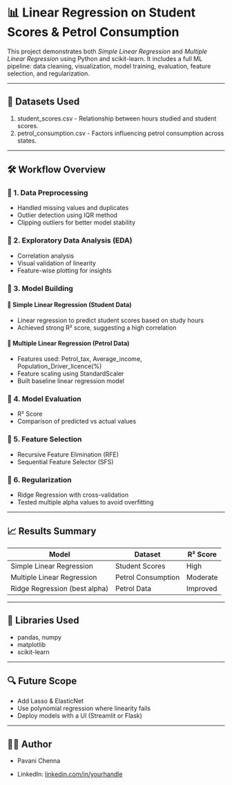# 📊 Linear Regression on Student Scores & Petrol Consumption

This project demonstrates both *Simple Linear Regression* and *Multiple Linear Regression* using Python and scikit-learn. It includes a full ML pipeline: data cleaning, visualization, model training, evaluation, feature selection, and regularization.

---

## 📁 Datasets Used

1. student_scores.csv - Relationship between hours studied and student scores.
2. petrol_consumption.csv - Factors influencing petrol consumption across states.

---

## 🛠 Workflow Overview

### 🔹 1. Data Preprocessing
- Handled missing values and duplicates
- Outlier detection using IQR method
- Clipping outliers for better model stability

### 🔹 2. Exploratory Data Analysis (EDA)
- Correlation analysis
- Visual validation of linearity
- Feature-wise plotting for insights

### 🔹 3. Model Building

#### 🧮 Simple Linear Regression (Student Data)
- Linear regression to predict student scores based on study hours
- Achieved strong R² score, suggesting a high correlation

#### 🧮 Multiple Linear Regression (Petrol Data)
- Features used: Petrol_tax, Average_income, Population_Driver_licence(%)
- Feature scaling using StandardScaler
- Built baseline linear regression model

### 🔹 4. Model Evaluation
- R² Score
- Comparison of predicted vs actual values

### 🔹 5. Feature Selection
- Recursive Feature Elimination (RFE)
- Sequential Feature Selector (SFS)

### 🔹 6. Regularization
- Ridge Regression with cross-validation
- Tested multiple alpha values to avoid overfitting

---

## 📈 Results Summary

| Model                  | Dataset              | R² Score |
|-----------------------|----------------------|----------|
| Simple Linear Regression | Student Scores       | High     |
| Multiple Linear Regression | Petrol Consumption | Moderate |
| Ridge Regression (best alpha) | Petrol Data | Improved |

---

## 🧰 Libraries Used

- pandas, numpy
- matplotlib
- scikit-learn

---

## 🔍 Future Scope

- Add Lasso & ElasticNet
- Use polynomial regression where linearity fails
- Deploy models with a UI (Streamlit or Flask)

---

## 👨‍💻 Author

- Pavani Chenna

- LinkedIn: [linkedin.com/in/yourhandle](www.linkedin.com/in/pavani-chenna)
